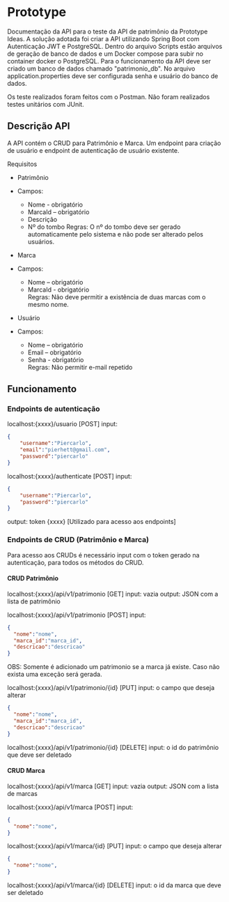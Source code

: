 # Prototype

Documentação da API para o teste da API de patrimônio da Prototype Ideas. A solução adotada foi criar a API utilizando Spring Boot com Autenticação JWT e PostgreSQL. Dentro do arquivo Scripts estão arquivos de geração de banco de dados e um Docker compose para subir no container docker o PostgreSQL. Para o funcionamento da API deve ser criado um banco de dados chamado "patrimonio_db". No arquivo application.properties deve ser configurada senha e usuário do banco de dados.

Os teste realizados foram feitos com o Postman. Não foram realizados testes unitários com JUnit.

## Descrição API

A API contém o CRUD para Patrimônio e Marca. Um endpoint para criação de usuário e endpoint de autenticação de usuário existente.

Requisitos  
- Patrimônio  
- Campos:  
  - Nome - obrigatório  
  - MarcaId – obrigatório 
  - Descrição  
  - Nº do tombo 
Regras: O nº do tombo deve ser gerado automaticamente pelo sistema e não pode ser alterado pelos usuários.  

- Marca  
- Campos:  
   - Nome – obrigatório  
   - MarcaId - obrigatório  
Regras: Não deve permitir a existência de duas marcas com o mesmo nome.  

- Usuário 
-  Campos:  
   - Nome – obrigatório  
   - Email – obrigatório  
   - Senha - obrigatório  
Regras: Não permitir e-mail repetido 

## Funcionamento 

### Endpoints de autenticação

localhost:{xxxx}/usuario [POST] 
input:
```json 
{
    "username":"Piercarlo",
    "email":"pierhett@gmail.com",
    "password":"piercarlo"
}
```
localhost:{xxxx}/authenticate [POST]
input:
```json 
{
    "username":"Piercarlo",
    "password":"piercarlo"
}
```
output: token {xxxx} [Utilizado para acesso aos endpoints]

### Endpoints de CRUD (Patrimônio e Marca)

Para acesso aos CRUDs é necessário input com o token gerado na autenticação, para todos os métodos do CRUD.

#### CRUD Patrimônio

localhost:{xxxx}/api/v1/patrimonio [GET]
input: vazia
output: JSON com a lista de patrimônio

localhost:{xxxx}/api/v1/patrimonio [POST]
input:

```json
{
  "nome":"nome",
  "marca_id":"marca_id",
  "descricao":"descricao"
}
``` 

OBS: Somente é adicionado um patrimonio se a marca já existe. Caso não exista uma exceção será gerada.

localhost:{xxxx}/api/v1/patrimonio/{id} [PUT]
input: o campo que deseja alterar
```json
{
  "nome":"nome",
  "marca_id":"marca_id",
  "descricao":"descricao"
}
```
localhost:{xxxx}/api/v1/patrimonio/{id} [DELETE]
input: o id do patrimônio que deve ser deletado

#### CRUD Marca

localhost:{xxxx}/api/v1/marca [GET]
input: vazia
output: JSON com a lista de marcas

localhost:{xxxx}/api/v1/marca [POST]
input:

```json
{
  "nome":"nome",
}
``` 
localhost:{xxxx}/api/v1/marca/{id} [PUT]
input: o campo que deseja alterar
```json
{
  "nome":"nome",
}
```
localhost:{xxxx}/api/v1/marca/{id} [DELETE]
input: o id da marca que deve ser deletado



